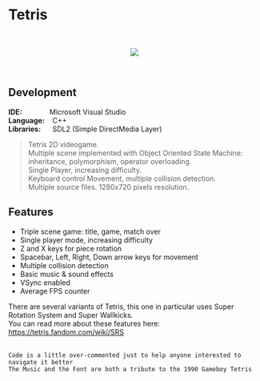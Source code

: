 # Tetris
<br/>

<p align="center">
  <img src="http://emanuelecarrino.altervista.org/images/portfolio/tetris_1280x720.png" />
</p>
<br/>

## Development
**IDE:** &nbsp;&nbsp;&nbsp;&nbsp;&nbsp;&nbsp;&nbsp;&nbsp;&nbsp;&nbsp;&nbsp;&nbsp; Microsoft Visual Studio  
**Language:** &nbsp;&nbsp; C++  
**Libraries:** &nbsp;&nbsp;&nbsp;&nbsp; SDL2 (Simple DirectMedia Layer)
<br/>
> Tetris 2D videogame.  
> Multiple scene implemented with Object Oriented State Machine:  
> inheritance, polymorphism, operator overloading.  
> Single Player, increasing difficulty.  
> Keyboard control Movement, multiple collision detection.  
> Multiple source files. 1280x720 pixels resolution.  


## Features
* Triple scene game: title, game, match over
* Single player mode, increasing difficulty
* Z and X keys for piece rotation
* Spacebar, Left, Right, Down arrow keys for movement
* Multiple collision detection
* Basic music & sound effects
* VSync enabled
* Average FPS counter


There are several variants of Tetris, this one in particular uses Super Rotation System and Super Wallkicks.  
You can read more about these features here:  
https://tetris.fandom.com/wiki/SRS
<br/>
<br/>

`Code is a little over-commented just to help anyone interested to navigate it better`  
`The Music and the Font are both a tribute to the 1990 Gameboy Tetris`
